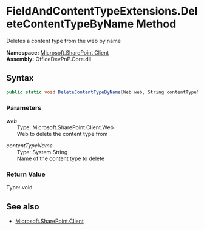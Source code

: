 # FieldAndContentTypeExtensions.DeleteContentTypeByName Method  
Deletes a content type from the web by name  

**Namespace:** [Microsoft.SharePoint.Client](Microsoft.SharePoint.Client.md)  
**Assembly:** OfficeDevPnP.Core.dll  
## Syntax
```C#
public static void DeleteContentTypeByName(Web web, String contentTypeName)
```
### Parameters
*web*  
&emsp;&emsp;Type: Microsoft.SharePoint.Client.Web  
&emsp;&emsp;Web to delete the content type from  

*contentTypeName*  
&emsp;&emsp;Type: System.String  
&emsp;&emsp;Name of the content type to delete  

### Return Value
Type: void  

## See also
- [Microsoft.SharePoint.Client](Microsoft.SharePoint.Client.md)
